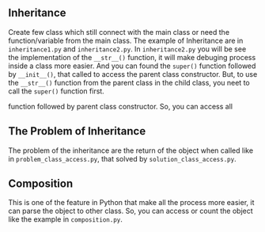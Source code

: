 ## **Inheritance**

Create few class which still connect with the main class or need the function/variable from the main class. The example of Inheritance are in `inheritance1.py` and `inheritance2.py`. In `inheritance2.py` you will be see the implementation of the `__str__()` function, it will make debuging process inside a class more easier. And you can found the `super()` function followed by `__init__()`, that called to access the parent class constructor. But, to use the `__str__()` function from the parent class in the child class, you neet to call the `super()` function first. 

function followed by parent class constructor. So, you can access all 

## **The Problem of Inheritance** 

The problem of the inheritance are the return of the object when called like in `problem_class_access.py`, that solved by `solution_class_access.py`.

## **Composition**

This is one of the feature in Python that make all the process more easier, it can parse the object to other class. So, you can access or count the object like the example in `composition.py`.
